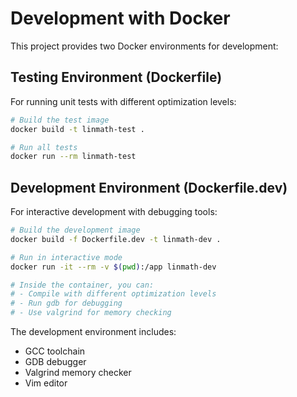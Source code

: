 # Development with Docker

This project provides two Docker environments for development:

## Testing Environment (Dockerfile)

For running unit tests with different optimization levels:

```bash
# Build the test image
docker build -t linmath-test .

# Run all tests
docker run --rm linmath-test
```

## Development Environment (Dockerfile.dev)

For interactive development with debugging tools:

```bash
# Build the development image
docker build -f Dockerfile.dev -t linmath-dev .

# Run in interactive mode
docker run -it --rm -v $(pwd):/app linmath-dev

# Inside the container, you can:
# - Compile with different optimization levels
# - Run gdb for debugging
# - Use valgrind for memory checking
```

The development environment includes:
- GCC toolchain
- GDB debugger
- Valgrind memory checker
- Vim editor